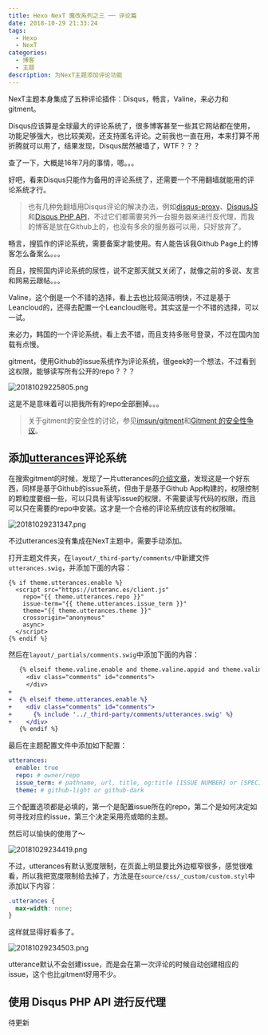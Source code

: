 ```yaml
---
title: Hexo NexT 魔改系列之三 ── 评论篇
date: 2018-10-29 21:33:24
tags:
  - Hexo
  - NexT
categories:
  - 博客
  - 主题
description: 为NexT主题添加评论功能
---
```


NexT主题本身集成了五种评论插件：Disqus，畅言，Valine，来必力和gitment。

Disqus应该算是全球最大的评论系统了，很多博客甚至一些其它网站都在使用，功能足够强大，也比较美观，还支持匿名评论。之前我也一直在用，本来打算不用折腾就可以用了，结果发现，Disqus居然被墙了，WTF？？？

查了一下，大概是16年7月的事情，嗯。。。

好吧，看来Disqus只能作为备用的评论系统了，还需要一个不用翻墙就能用的评论系统才行。

> 也有几种免翻墙用Disqus评论的解决办法，例如[disqus-proxy][1]、[DisqusJS][2]和[Disqus PHP API][3]，不过它们都需要另外一台服务器来进行反代理，而我的博客是放在Github上的，也没有多余的服务器可以用，只好放弃了。

畅言，搜狐作的评论系统，需要备案才能使用。有人能告诉我Github Page上的博客怎么备案么。。。

而且，按照国内评论系统的尿性，说不定那天就又关闭了，就像之前的多说、友言和网易云跟帖。。。

Valine，这个倒是一个不错的选择，看上去也比较简洁明快，不过是基于Leancloud的，还得去配置一个Leancloud账号。其实这是一个不错的选择，可以一试。

来必力，韩国的一个评论系统，看上去不错，而且支持多账号登录，不过在国内加载有点慢。

gitment，使用Github的issue系统作为评论系统，很geek的一个想法，不过看到这权限，能够读写所有公开的repo？？？

![20181029225805.png](https://i.loli.net/2018/10/29/5bd71ffe5a211.png)

这是不是意味着可以把我所有的repo全部删掉。。。

> 关于gitment的安全性的讨论，参见[imsun/gitment][4]和[Gitment 的安全性争议][5]。

## 添加[utterances][7]评论系统

在搜索gitment的时候，发现了一片utterances的[介绍文章][6]，发现这是一个好东西，同样是基于Github的issue系统，但由于是基于Github App构建的，权限控制的颗粒度要细一些，可以只具有读写issue的权限，不需要读写代码的权限，而且可以只在需要的repo中安装。这才是一个合格的评论系统应该有的权限嘛。

![20181029231347.png](https://i.loli.net/2018/10/29/5bd723ae73cb3.png)

不过utterances没有集成在NexT主题中，需要手动添加。

打开主题文件夹，在`layout/_third-party/comments/`中新建文件`utterances.swig`，并添加下面的内容：

```twig
{% if theme.utterances.enable %}
  <script src="https://utteranc.es/client.js"
    repo="{{ theme.utterances.repo }}"
    issue-term="{{ theme.utterances.issue_term }}"
    theme="{{ theme.utterances.theme }}"
    crossorigin="anonymous"
    async>
  </script>
{% endif %}
```

然后在`layout/_partials/comments.swig`中添加下面的内容：

```patch
   {% elseif theme.valine.enable and theme.valine.appid and theme.valine.appkey %}
     <div class="comments" id="comments">
     </div>
+
+  {% elseif theme.utterances.enable %}
+    <div class="comments" id="comments">
+      {% include '../_third-party/comments/utterances.swig' %}
+    </div>
   {% endif %}
```

最后在主题配置文件中添加如下配置：

```yml
utterances:
  enable: true
  repo: # owner/repo
  issue_term: # pathname, url, title, og:title [ISSUE NUMBER] or [SPECIFIC TERM]
  theme: # github-light or github-dark
```

三个配置选项都是必填的，第一个是配置issue所在的repo，第二个是如何决定如何寻找对应的issue，第三个决定采用亮或暗的主题。

然后可以愉快的使用了～

![20181029234419.png](https://i.loli.net/2018/10/29/5bd72ad402e66.png)

不过，utterances有默认宽度限制，在页面上明显要比外边框窄很多，感觉很难看，所以我把宽度限制给去掉了，方法是在`source/css/_custom/custom.styl`中添加以下内容：

```css
.utterances {
  max-width: none;
}
```

这样就显得好看多了。

![20181029234503.png](https://i.loli.net/2018/10/29/5bd72b0093ab9.png)

utterance默认不会创建issue，而是会在第一次评论的时候自动创建相应的issue，这个也比gitment好用不少。

## 使用 Disqus PHP API 进行反代理

待更新


[1]: https://github.com/ciqulover/disqus-proxy
[2]: https://github.com/SUkkaW/DisqusJS
[3]: https://github.com/fooleap/disqus-php-api
[4]: https://github.com/imsun/gitment#is-it-safe-to-make-my-client-secret-public
[5]: https://blog.wolfogre.com/posts/security-problem-of-gitment
[6]: http://www.xianmin.org/post/utterances-comment-system
[7]: https://utteranc.es